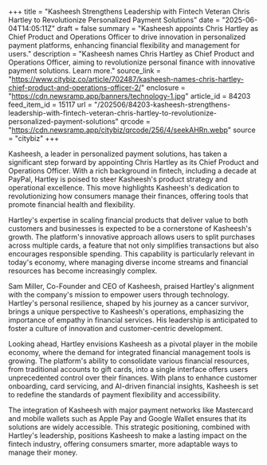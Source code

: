 +++
title = "Kasheesh Strengthens Leadership with Fintech Veteran Chris Hartley to Revolutionize Personalized Payment Solutions"
date = "2025-06-04T14:05:11Z"
draft = false
summary = "Kasheesh appoints Chris Hartley as Chief Product and Operations Officer to drive innovation in personalized payment platforms, enhancing financial flexibility and management for users."
description = "Kasheesh names Chris Hartley as Chief Product and Operations Officer, aiming to revolutionize personal finance with innovative payment solutions. Learn more."
source_link = "https://www.citybiz.co/article/702487/kasheesh-names-chris-hartley-chief-product-and-operations-officer-2/"
enclosure = "https://cdn.newsramp.app/banners/technology-1.jpg"
article_id = 84203
feed_item_id = 15117
url = "/202506/84203-kasheesh-strengthens-leadership-with-fintech-veteran-chris-hartley-to-revolutionize-personalized-payment-solutions"
qrcode = "https://cdn.newsramp.app/citybiz/qrcode/256/4/seekAHRn.webp"
source = "citybiz"
+++

<p>Kasheesh, a leader in personalized payment solutions, has taken a significant step forward by appointing Chris Hartley as its Chief Product and Operations Officer. With a rich background in fintech, including a decade at PayPal, Hartley is poised to steer Kasheesh's product strategy and operational excellence. This move highlights Kasheesh's dedication to revolutionizing how consumers manage their finances, offering tools that promote financial health and flexibility.</p><p>Hartley's expertise in scaling financial products that deliver value to both customers and businesses is expected to be a cornerstone of Kasheesh's growth. The platform's innovative approach allows users to split purchases across multiple cards, a feature that not only simplifies transactions but also encourages responsible spending. This capability is particularly relevant in today's economy, where managing diverse income streams and financial resources has become increasingly complex.</p><p>Sam Miller, Co-Founder and CEO of Kasheesh, praised Hartley's alignment with the company's mission to empower users through technology. Hartley's personal resilience, shaped by his journey as a cancer survivor, brings a unique perspective to Kasheesh's operations, emphasizing the importance of empathy in financial services. His leadership is anticipated to foster a culture of innovation and customer-centric development.</p><p>Looking ahead, Hartley envisions Kasheesh as a pivotal player in the mobile economy, where the demand for integrated financial management tools is growing. The platform's ability to consolidate various financial resources, from traditional accounts to gift cards, into a single interface offers users unprecedented control over their finances. With plans to enhance customer onboarding, card servicing, and AI-driven financial insights, Kasheesh is set to redefine the standards of payment flexibility and accessibility.</p><p>The integration of Kasheesh with major payment networks like Mastercard and mobile wallets such as Apple Pay and Google Wallet ensures that its solutions are widely accessible. This strategic positioning, combined with Hartley's leadership, positions Kasheesh to make a lasting impact on the fintech industry, offering consumers smarter, more adaptable ways to manage their money.</p>
